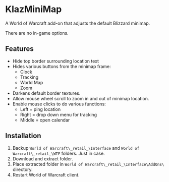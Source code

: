 # KlazMiniMap

A World of Warcraft add-on that adjusts the default Blizzard minimap.

There are no in-game options.

## Features

- Hide top border surrounding location text
- Hides various buttons from the minimap frame:
  - Clock
  - Tracking
  - World Map
  - Zoom
- Darkens default border textures.
- Allow mouse wheel scroll to zoom in and out of minimap location.
- Enable mouse clicks to do various functions:
  - Left = ping location
  - Right = drop down menu for tracking
  - Middle = open calendar

## Installation

1. Backup `World of Warcraft\_retail_\Interface` and `World of Warcraft\_retail_\WTF` folders. Just in case.
2. Download and extract folder.
3. Place extracted folder in `World of Warcraft\_retail_\Interface\AddOns\` directory.
4. Restart World of Warcraft client.
